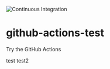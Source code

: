 ![Continuous Integration](https://github.com/yoheikikuta/github-actions-test/workflows/Continuous%20Integration/badge.svg)

# github-actions-test
Try the GitHub Actions

test
test2
